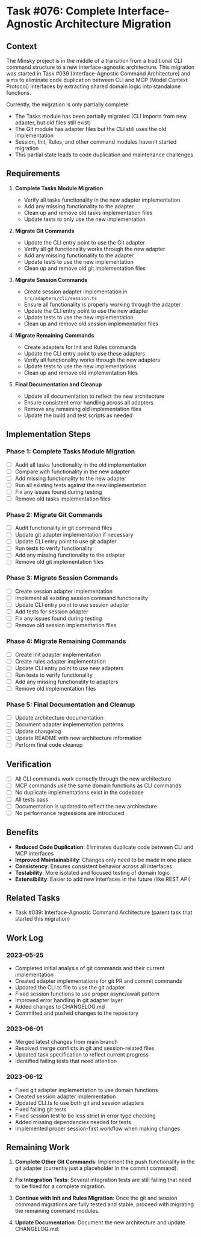 # Task #076: Complete Interface-Agnostic Architecture Migration

## Context

The Minsky project is in the middle of a transition from a traditional CLI command structure to a new interface-agnostic architecture. This migration was started in Task #039 (Interface-Agnostic Command Architecture) and aims to eliminate code duplication between CLI and MCP (Model Context Protocol) interfaces by extracting shared domain logic into standalone functions.

Currently, the migration is only partially complete:

- The Tasks module has been partially migrated (CLI imports from new adapter, but old files still exist)
- The Git module has adapter files but the CLI still uses the old implementation
- Session, Init, Rules, and other command modules haven't started migration
- This partial state leads to code duplication and maintenance challenges

## Requirements

1. **Complete Tasks Module Migration**

   - Verify all tasks functionality in the new adapter implementation
   - Add any missing functionality to the adapter
   - Clean up and remove old tasks implementation files
   - Update tests to only use the new implementation

2. **Migrate Git Commands**

   - Update the CLI entry point to use the Git adapter
   - Verify all git functionality works through the new adapter
   - Add any missing functionality to the adapter
   - Update tests to use the new implementation
   - Clean up and remove old git implementation files

3. **Migrate Session Commands**

   - Create session adapter implementation in `src/adapters/cli/session.ts`
   - Ensure all functionality is properly working through the adapter
   - Update the CLI entry point to use the new adapter
   - Update tests to use the new implementation
   - Clean up and remove old session implementation files

4. **Migrate Remaining Commands**

   - Create adapters for Init and Rules commands
   - Update the CLI entry point to use these adapters
   - Verify all functionality works through the new adapters
   - Update tests to use the new implementations
   - Clean up and remove old implementation files

5. **Final Documentation and Cleanup**
   - Update all documentation to reflect the new architecture
   - Ensure consistent error handling across all adapters
   - Remove any remaining old implementation files
   - Update the build and test scripts as needed

## Implementation Steps

### Phase 1: Complete Tasks Module Migration

- [ ] Audit all tasks functionality in the old implementation
- [ ] Compare with functionality in the new adapter
- [ ] Add missing functionality to the new adapter
- [ ] Run all existing tests against the new implementation
- [ ] Fix any issues found during testing
- [ ] Remove old tasks implementation files

### Phase 2: Migrate Git Commands

- [ ] Audit functionality in git command files
- [ ] Update git adapter implementation if necessary
- [ ] Update CLI entry point to use git adapter
- [ ] Run tests to verify functionality
- [ ] Add any missing functionality to the adapter
- [ ] Remove old git implementation files

### Phase 3: Migrate Session Commands

- [ ] Create session adapter implementation
- [ ] Implement all existing session command functionality
- [ ] Update CLI entry point to use session adapter
- [ ] Add tests for session adapter
- [ ] Fix any issues found during testing
- [ ] Remove old session implementation files

### Phase 4: Migrate Remaining Commands

- [ ] Create init adapter implementation
- [ ] Create rules adapter implementation
- [ ] Update CLI entry point to use new adapters
- [ ] Run tests to verify functionality
- [ ] Add any missing functionality to adapters
- [ ] Remove old implementation files

### Phase 5: Final Documentation and Cleanup

- [ ] Update architecture documentation
- [ ] Document adapter implementation patterns
- [ ] Update changelog
- [ ] Update README with new architecture information
- [ ] Perform final code cleanup

## Verification

- [ ] All CLI commands work correctly through the new architecture
- [ ] MCP commands use the same domain functions as CLI commands
- [ ] No duplicate implementations exist in the codebase
- [ ] All tests pass
- [ ] Documentation is updated to reflect the new architecture
- [ ] No performance regressions are introduced

## Benefits

- **Reduced Code Duplication**: Eliminates duplicate code between CLI and MCP interfaces
- **Improved Maintainability**: Changes only need to be made in one place
- **Consistency**: Ensures consistent behavior across all interfaces
- **Testability**: More isolated and focused testing of domain logic
- **Extensibility**: Easier to add new interfaces in the future (like REST API)

## Related Tasks

- Task #039: Interface-Agnostic Command Architecture (parent task that started this migration)

## Work Log

### 2023-05-25

- Completed initial analysis of git commands and their current implementation
- Created adapter implementations for git PR and commit commands
- Updated the CLI.ts file to use the git adapter
- Fixed session functions to use proper async/await pattern
- Improved error handling in git adapter layer
- Added changes to CHANGELOG.md
- Committed and pushed changes to the repository

### 2023-06-01

- Merged latest changes from main branch
- Resolved merge conflicts in git and session-related files
- Updated task specification to reflect current progress
- Identified failing tests that need attention

### 2023-06-12

- Fixed git adapter implementation to use domain functions
- Created session adapter implementation
- Updated CLI.ts to use both git and session adapters
- Fixed failing git tests
- Fixed session test to be less strict in error type checking
- Added missing dependencies needed for tests
- Implemented proper session-first workflow when making changes

## Remaining Work

1. **Complete Other Git Commands**: Implement the push functionality in the git adapter (currently just a placeholder in the commit command).

2. **Fix Integration Tests**: Several integration tests are still failing that need to be fixed for a complete migration.

3. **Continue with Init and Rules Migration**: Once the git and session command migrations are fully tested and stable, proceed with migrating the remaining command modules.

4. **Update Documentation**: Document the new architecture and update CHANGELOG.md.
